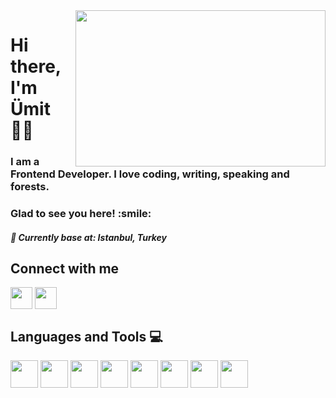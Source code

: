 
<img src="https://media1.giphy.com/media/GkxD84yRid3F7p4xze/giphy.gif?cid=790b76111fe322c78a447784b6cfbe5ea21c4ebcc4232707&rid=giphy.gif&ct=g" align="right" width="400" height="250">

<h1 align="left">Hi there, I'm Ümit 👋🏻 </h1>
<h3 align="left"> I am a Frontend Developer. I love coding, writing, speaking and forests. </h3>
<h3 align="left"> Glad to see you here! :smile: </h3>
<h5 align="left">📍 Currently base at: Istanbul, Turkey</h5>





<div size='20px'> 
<h2 align='left'> Connect with me </h2>
<p align='left'>
<a href = 'https://www.linkedin.com/in/%C3%BCmit-geni%C5%9F-aa730114a/'> <img width = '35px' align= 'center' src="https://raw.githubusercontent.com/rahulbanerjee26/githubAboutMeGenerator/main/icons/linked-in-alt.svg"/></a>  
<a href = 'https://www.github.com/umitgenis'> <img width = '35px' align= 'center' src="https://raw.githubusercontent.com/rahulbanerjee26/githubAboutMeGenerator/main/icons/github.svg"/></a> 
 


</p>
</div>

<h2 align='left''> Languages and Tools 💻 </h2>
<p align='left'>
<img width ='44px' align='center' src ='https://raw.githubusercontent.com/rahulbanerjee26/githubAboutMeGenerator/main/icons/reactjs.svg'>
<img width ='44px' align='center' src ='https://raw.githubusercontent.com/rahulbanerjee26/githubAboutMeGenerator/main/icons/javascript.svg'>
<img width ='44px' align='center' src ='https://raw.githubusercontent.com/rahulbanerjee26/githubAboutMeGenerator/main/icons/bootstrap.svg'>
<img width ='44px' align='center' src ='https://raw.githubusercontent.com/rahulbanerjee26/githubAboutMeGenerator/main/icons/css.svg'>                  
<img width ='44px' align='center' src ='https://raw.githubusercontent.com/rahulbanerjee26/githubAboutMeGenerator/main/icons/html.svg'>  
<img width ='44px' align='center' src ='https://raw.githubusercontent.com/rahulbanerjee26/githubAboutMeGenerator/main/icons/nodejs.svg'>
<img width ='44px' align='center' src ='https://raw.githubusercontent.com/rahulbanerjee26/githubAboutMeGenerator/main/icons/git.svg'>
<img width ='44px' align='center' src ='https://raw.githubusercontent.com/rahulbanerjee26/githubAboutMeGenerator/main/icons/github.svg'>

<!--
<img width ='44px' align='center' src ='https://raw.githubusercontent.com/rahulbanerjee26/githubAboutMeGenerator/main/icons/nextjs.svg'>
<img width ='44px' align='center' src ='https://raw.githubusercontent.com/rahulbanerjee26/githubAboutMeGenerator/main/icons/bulma.svg'> 
<img width ='44px' align='center' src ='https://raw.githubusercontent.com/rahulbanerjee26/githubAboutMeGenerator/main/icons/sass.svg'>
<img width ='44px' align='center' src ='https://raw.githubusercontent.com/rahulbanerjee26/githubAboutMeGenerator/main/icons/illustrator.svg'>
<img width ='44px' align='center' src ='https://raw.githubusercontent.com/rahulbanerjee26/githubAboutMeGenerator/main/icons/figma.svg'>
<img width ='44px' align='center' src ='https://raw.githubusercontent.com/rahulbanerjee26/githubAboutMeGenerator/main/icons/sketch.svg'>
<img width ='44px' align='center' src ='https://upload.wikimedia.org/wikipedia/commons/c/c2/Adobe_XD_CC_icon.svg'>
<img width ='44px' align='center' src ='https://raw.githubusercontent.com/rahulbanerjee26/githubAboutMeGenerator/main/icons/firebase.svg'> 
<img width ='44px' align='center' src ='https://mui.com/static/logo.png'>
-->

<br>
</p>
<br>


<!-- BLOG-POST-LIST:START 
<h2 align='left'> My GitHub Stats <img src='https://media1.giphy.com/media/du3J3cXyzhj75IOgvA/giphy.gif?cid=ecf05e47x2g034i9pzwtzzsd3xgg2w9nr94t4tflbbgo3008&rid=giphy.gif' width='30px'> </h2>
<a href="https://github.com/anuraghazra/github-readme-stats">
<img src="https://github-readme-stats.vercel.app/api?username=codermother&count_private=true&show_icons=true&theme=default" />
</a>
<a href="https://github.com/anuraghazra/convoychat">
<img src="https://github-readme-stats.vercel.app/api/top-langs/?username=codermother&theme=default" />
</a>
</div>
-->
<!-- BLOG-POST-LIST:END -->


<!--
**umitgenis/umitgenis** is a ✨ _special_ ✨ repository because its `README.md` (this file) appears on your GitHub profile.

Here are some ideas to get you started:

- 🔭 I’m currently working on ...
- 🌱 I’m currently learning ...
- 👯 I’m looking to collaborate on ...
- 🤔 I’m looking for help with ...
- 💬 Ask me about ...
- 📫 How to reach me: ...
- 😄 Pronouns: ...
- ⚡ Fun fact: ...
-->

